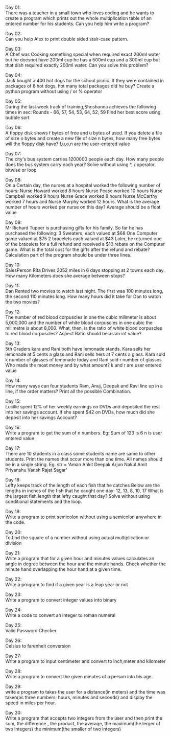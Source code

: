 Day 01:<br>
There was a teacher in a small town who loves coding and he wants to create a program which prints out the whole multiplication table of an entered number for his students.
Can you help him write a program?

Day 02:<br>
Can you help Alex to print double sided stair-case pattern.

Day 03:<br>
A Chef was Cooking something special when required exact 200ml water but he doesnot have 200ml cup he has a 500ml cup and a 300ml cup but that dish required exactly 200ml water. Can you solve this problem?

Day 04:<br>
Jack bought a 400 hot dogs for the school picnic. If they were contained in packages of 8 hot dogs, hot many total packages did he buy? Create a python program without using / or % operator

Day 05:<br>
During the last week track of training,Shoshanna achieves the following times in sec:
Rounds - 66, 57, 54, 53, 64, 52, 59
Find her best score using bubble sort

Day 06:<br>
A floppy disk shows f bytes of free and u bytes of used. If you delete a file of size o bytes and create a new file of size n bytes, how many free bytes will the floppy disk have? f,u,o,n are the user-entered value

Day 07:<br>
The city's bus system carries 1200000 people each day. How many people does the bus system carry each year?
Solve without using *, / operator, bitwise or loop

Day 08:<br>
On a Certain day, the nurses at a hospital worked the following number of hours:
Nurse Howard worked 8 hours
Nurse Pease worked 10 hours
Nurse Campbell worked 9 hours
Nurse Grace worked 8 hours
Nurse McCarthy worked 7 hours
and Nurse Murphy worked 12 hours.
What is the average number of hours worked per nurse on this day?
Average should be a float value

Day 09:<br>
Mr Richard Tupper is purchasing gifts for his family. So far he has purchased the following:
3 Sweaters, each valued at $68
One Computer game valued at $75
2 bracelets each valued at $43
Later, he returned one of the bracelets for a full refund and received a $10 rebate on the Computer game. What is the total cost for the gifts after the refund and rebate?
Calculation part of the program should be under three lines.

Day 10:<br>
SalesPerson Rita Drives 2052 miles in 6 days stopping at 2 towns each day. How many Kilometers does she average between stops?

Day 11:<br>
Dan Rented two movies to watch last night. The first was 100 minutes long, the second 110 minutes long. How many hours did it take for Dan to watch the two movies?

Day 12:<br>
The number of red blood corpuscles in one the cubic milimeter is about 5,000,000 and the number of white blood corpuscles in one cubic the milimetre is about 8,000. What, then, is the ratio of white blood corpuscles to red blood corpuscles?
Aspect Ratio should be as an int value?

Day 13:<br>
5th Graders kara and Rani both have lemonade stands. Kara sells her lemonade at 5 cents a glass and Rani sells hers at 7 cents a glass. Kara sold k number of glasses of lemonade today and Rani sold r number of glasses. Who made the most money and by what amount?
k and r are user entered value

Day 14:<br>
How many ways can four students Ram, Anuj, Deepak and Ravi line up in a line, if the order matters?
Print all the possible Combination.

Day 15:<br>
Lucille spent 12% of her weekly earnings on DVDs and deposited the rest into her savings account. If she spent $42 on DVDs, how much did she deposit into her savings Account?

Day 16:<br>
Write a program to get the sum of n numbers. Eg: Sum of 123 is 6 n is user entered value

Day 17:<br>
There are 10 students in a class some students name are same to other students. Print the names that occur more than one time. All names should be in a single string.
Eg. str = 'Aman Ankit Deepak Arjun Nakul Amit Priyanshu Vansh Rajat Sagar'

Day 18:<br>
Lefty keeps track of the length of each fish that he catches Below are the lengths in inches of the fish that he caught one day:
12, 13, 8, 10, 17
What is the largest fish length that lefty caught that day?
Solve without using conditional statements and the loop.

Day 19:<br>
Write a program to print semicolon without using a semicolon anywhere in the code.

Day 20:<br>
To find the square of a number without using actual multiplication or division

Day 21:<br>
Write a program that for a given hour and minutes values calculates an angle in degree between the hour and the minute hands. Check whether the minute hand overlapping the hour hand at a given time.

Day 22:<br>
Write a program to find if a given year is a leap year or not

Day 23:<br>
Write a program to convert integer values into binary

Day 24:<br>
Write a code to convert an integer to roman numeral

Day 25:<br>
Valid Password Checker

Day 26:<br>
Celsius to farenheit conversion

Day 27:<br>
Write a program to input centimeter and convert to inch,meter and kilometer

Day 28:<br>
Write a program to convert the given minutes of a person into his age.

Day 29:<br>
write a program to takes the user for a distance(in meters) and the time was taken(as three numbers: hours, minutes and seconds) and display the speed in miles per hour.

Day 30:<br>
Write a program that accepts two integers from the user and then print the sum, the difference , the product, the average, the maximum(the lerger of two integers) the minimum(the smaller of two integers)
